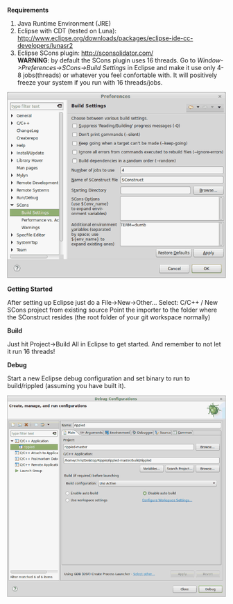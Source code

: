 **Requirements**

1. Java Runtime Environment (JRE)
2. Eclipse with CDT (tested on Luna):
http://www.eclipse.org/downloads/packages/eclipse-ide-cc-developers/lunasr2
3. Eclipse SCons plugin: http://sconsolidator.com/  
**WARNING**: by default the SCons plugin uses 16 threads. Go to
*Window->Preferences->SCons->Build Settings* in Eclipse and make it
use only 4-8 jobs(threads) or whatever you feel confortable with. It will
positively freeze your system if you run with 16 threads/jobs.  

![scons](scons.png) 

**Getting Started**

After setting up Eclipse just do a File->New->Other...
Select: C/C++ / New SCons project from existing source
Point the importer to the folder where the SConstruct resides (the root
folder of your git workspace normally)  

**Build**

Just hit Project->Build All in Eclipse to get started. And remember to not
let it run 16 threads! 

**Debug**

Start a new Eclipse debug configuration and set binary to run to build/rippled
(assuming you have built it).  

![debug](debug.png) 
